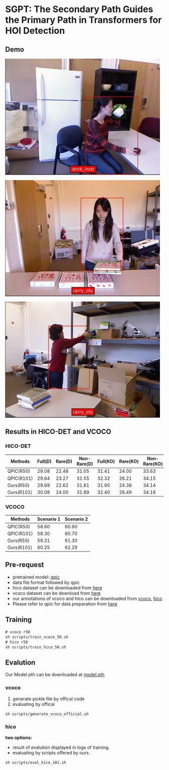 # SGPT: The Secondary Path Guides the Primary Path in Transformers for HOI Detection

## Demo

![](./img/ex2.gif)

![](./img/ex3.gif)

![](./img/ex4.gif)

## Results in HICO-DET and VCOCO

### HICO-DET

| Methods    | Full(D) | Rare(D) | Non-Rare(D) | Full(KO) | Rare(KO) | Non-Rare(KO) |
| ---------- | ------- | ------- | ----------- | -------- | -------- | ------------ |
| QPIC(R50)  | 29.08   | 22.48   | 31.05       | 31.41    | 24.00    | 33.63        |
| QPIC(R101) | 29.64   | 23.27   | 31.55       | 32.32    | 26.21    | 34.15        |
| Ours(R50)  | 29.69   | 22.62   | 31.81       | 31.90    | 24.38    | 34.14        |
| Ours(R101) | 30.08   | 24.00   | 31.89       | 32.40    | 26.49    | 34.16        | 

### VCOCO

| Methods    | Scenario 1 | Scenario 2 |
| ---------- | ---------- | ---------- |
| QPIC(R50)  | 58.60      | 60.90      |
| QPIC(R101) | 58.30      | 60.70      |
| Ours(R50)  | 59.31      | 61.30      |
| Ours(R101) | 60.25      | 62.29      |


## Pre-request

- pretrained model: [qpic](https://github.com/hitachi-rd-cv/qpic)
- data file format followed by qpic
- hico dataset can be downloaded from [here](https://drive.google.com/open?id=1QZcJmGVlF9f4h-XLWe9Gkmnmj2z1gSnk)
- vcoco dataset can be download from [here](https://github.com/s-gupta/v-coco)
- our annotations of vcoco and hico can be downloaded from [vcoco](https://1drv.ms/u/s!ApoClY4Sak9xk3lUEA7H6SsmKtuQ?e=O6a4uF), [hico](https://1drv.ms/u/s!ApoClY4Sak9xk3pRFDerFG-TfZrN?e=IbCh2d)
- Please refer to qpic for data preparation from [here](https://github.com/hitachi-rd-cv/qpic)

## Training

```shell
# vcoco r50
sh scripts/train_vcoco_50.sh
# hico r50
sh scripts/train_hico_50.sh
```

## Evalution
Our Model pth can be downloaded at [model.pth](https://1drv.ms/u/s!ApoClY4Sak9xk3-E-v0WlALRfDj_?e=EdlTOB)
### vcoco

1. generate pickle file by offical code
2. evaluating by offical

```shell
sh scripts/generate_vcoco_official.sh
```

### hico

**two options:**

- result of evalution displayed in logs of training.
- evaluating by scripts offered by ours.
```shell
sh scripts/eval_hico_101.sh
```
